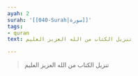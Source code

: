 ```yaml
---
ayah: 2
surah: '[[040-Surah|سورة]]'
tags:
- quran
text: تنزيل الكتاب من الله العزيز العليم

---
```

> تنزيل الكتاب من الله العزيز العليم
